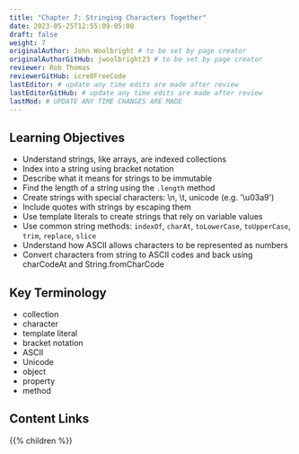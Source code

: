 ```yaml
---
title: "Chapter 7: Stringing Characters Together"
date: 2023-05-25T12:55:09-05:00
draft: false
weight: 7
originalAuthor: John Woolbright # to be set by page creator
originalAuthorGitHub: jwoolbright23 # to be set by page creator
reviewer: Rob Thomas
reviewerGitHub: icre8FreeCode
lastEditor: # update any time edits are made after review
lastEditorGitHub: # update any time edits are made after review
lastMod: # UPDATE ANY TIME CHANGES ARE MADE
---
```


## Learning Objectives

- Understand strings, like arrays, are indexed collections
- Index into a string using bracket notation
- Describe what it means for strings to be immutable
- Find the length of a string using the `.length` method
- Create strings with special characters: \n, \t, unicode (e.g. '\u03a9')
- Include quotes with strings by escaping them
- Use template literals to create strings that rely on variable values
- Use common string methods: `indexOf`, `charAt`, `toLowerCase`, `toUpperCase`, `trim`, `replace`, `slice`
- Understand how ASCII allows characters to be represented as numbers
- Convert characters from string to ASCII codes and back using charCodeAt and String.fromCharCode

## Key Terminology

- collection
- character
- template literal
- bracket notation
- ASCII
- Unicode
- object
- property
- method

## Content Links

{{% children %}}


